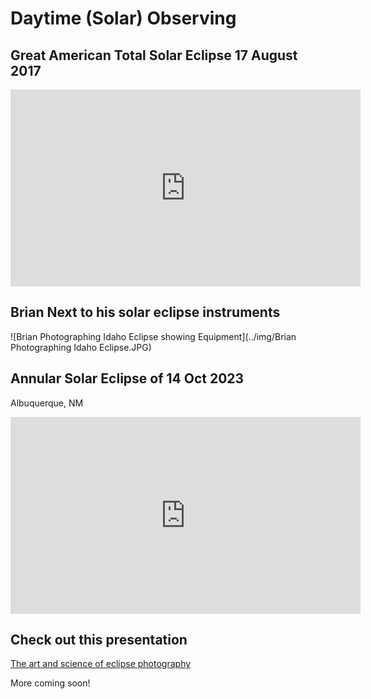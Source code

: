 # Daytime (Solar) Observing


## Great American Total Solar Eclipse 17 August 2017 

<iframe width="560" height="315" src="https://www.youtube.com/embed/GbsniW4NG88?si=n_z7JG4RwW6Wkqz4" title="YouTube video player" frameborder="0" allow="accelerometer; clipboard-write; encrypted-media; gyroscope; picture-in-picture; web-share" allowfullscreen></iframe>

## Brian Next to his solar eclipse instruments

![Brian Photographing Idaho Eclipse showing Equipment](../img/Brian Photographing Idaho Eclipse.JPG)

## Annular Solar Eclipse of 14 Oct 2023

Albuquerque, NM


<iframe width="560" height="315" src="https://www.youtube.com/embed/6xMSi-Nru0g?si=LvVRgThxMXyPAV4B" title="YouTube video player" frameborder="0" allow="accelerometer; autoplay; clipboard-write; encrypted-media; gyroscope; picture-in-picture; web-share" allowfullscreen></iframe>


## Check out this presentation 

[The art and science of eclipse photography](https://www.dropbox.com/scl/fi/ase3ciztndtbipvc0od33/Solar-and-Lunar-Centerville-6-Feb-2024.pdf?rlkey=z6fs76b5o3aweoobuh7sks8ka&raw=1) 




More coming soon!
